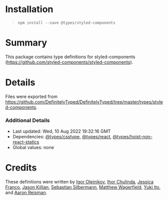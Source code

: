 # Installation
> `npm install --save @types/styled-components`

# Summary
This package contains type definitions for styled-components (https://github.com/styled-components/styled-components).

# Details
Files were exported from https://github.com/DefinitelyTyped/DefinitelyTyped/tree/master/types/styled-components.

### Additional Details
 * Last updated: Wed, 10 Aug 2022 19:32:16 GMT
 * Dependencies: [@types/csstype](https://npmjs.com/package/@types/csstype), [@types/react](https://npmjs.com/package/@types/react), [@types/hoist-non-react-statics](https://npmjs.com/package/@types/hoist-non-react-statics)
 * Global values: none

# Credits
These definitions were written by [Igor Oleinikov](https://github.com/Igorbek), [Ihor Chulinda](https://github.com/Igmat), [Jessica Franco](https://github.com/Jessidhia), [Jason Killian](https://github.com/jkillian), [Sebastian Silbermann](https://github.com/eps1lon), [Matthew Wagerfield](https://github.com/wagerfield), [Yuki Ito](https://github.com/Lazyuki), and [Aaron Reisman](https://github.com/lifeiscontent).
